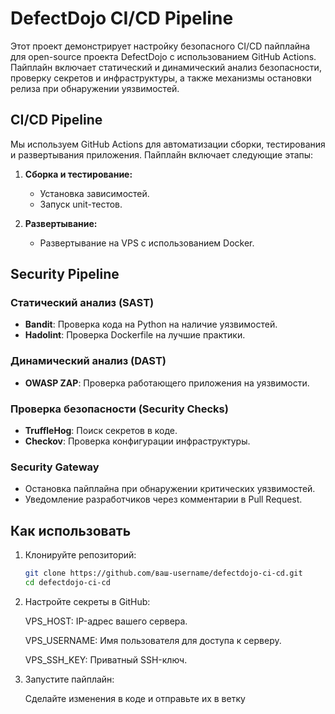 # DefectDojo CI/CD Pipeline

Этот проект демонстрирует настройку безопасного CI/CD пайплайна для open-source проекта DefectDojo с использованием GitHub Actions. Пайплайн включает статический и динамический анализ безопасности, проверку секретов и инфраструктуры, а также механизмы остановки релиза при обнаружении уязвимостей.

## CI/CD Pipeline

Мы используем GitHub Actions для автоматизации сборки, тестирования и развертывания приложения. Пайплайн включает следующие этапы:

1. **Сборка и тестирование:**
   - Установка зависимостей.
   - Запуск unit-тестов.

2. **Развертывание:**
   - Развертывание на VPS с использованием Docker.

## Security Pipeline

### Статический анализ (SAST)
- **Bandit**: Проверка кода на Python на наличие уязвимостей.
- **Hadolint**: Проверка Dockerfile на лучшие практики.

### Динамический анализ (DAST)
- **OWASP ZAP**: Проверка работающего приложения на уязвимости.

### Проверка безопасности (Security Checks)
- **TruffleHog**: Поиск секретов в коде.
- **Checkov**: Проверка конфигурации инфраструктуры.

### Security Gateway
- Остановка пайплайна при обнаружении критических уязвимостей.
- Уведомление разработчиков через комментарии в Pull Request.

## Как использовать

1. Клонируйте репозиторий:
   ```bash
   git clone https://github.com/ваш-username/defectdojo-ci-cd.git
   cd defectdojo-ci-cd

2. Настройте секреты в GitHub:

   VPS_HOST: IP-адрес вашего сервера.

   VPS_USERNAME: Имя пользователя для доступа к серверу.

   VPS_SSH_KEY: Приватный SSH-ключ.

3. Запустите пайплайн:

   Сделайте изменения в коде и отправьте их в ветку
